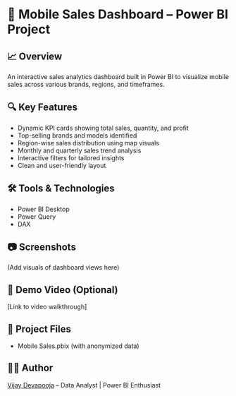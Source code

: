 # 📱 Mobile Sales Dashboard – Power BI Project

## 📈 Overview
An interactive sales analytics dashboard built in Power BI to visualize mobile sales across various brands, regions, and timeframes.

## 🔍 Key Features
- Dynamic KPI cards showing total sales, quantity, and profit
- Top-selling brands and models identified
- Region-wise sales distribution using map visuals
- Monthly and quarterly sales trend analysis
- Interactive filters for tailored insights
- Clean and user-friendly layout

## 🛠 Tools & Technologies
- Power BI Desktop
- Power Query
- DAX

## 📷 Screenshots
(Add visuals of dashboard views here)

## 🎥 Demo Video (Optional)
[Link to video walkthrough]

## 📁 Project Files
- Mobile Sales.pbix (with anonymized data)

## 👨‍💻 Author
[Vijay Devapooja](https://github.com/yourusername) – Data Analyst | Power BI Enthusiast
